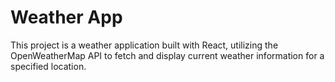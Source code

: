 # Weather App

This project is a weather application built with React, utilizing the OpenWeatherMap API to fetch and display current weather information for a specified location. 